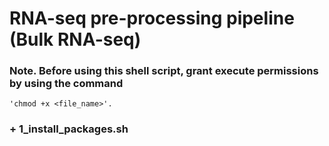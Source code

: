 # RNA-seq pre-processing pipeline (Bulk RNA-seq)
### Note. Before using this shell script, grant execute permissions by using the command 
```
'chmod +x <file_name>'.
```
### + 1_install_packages.sh
